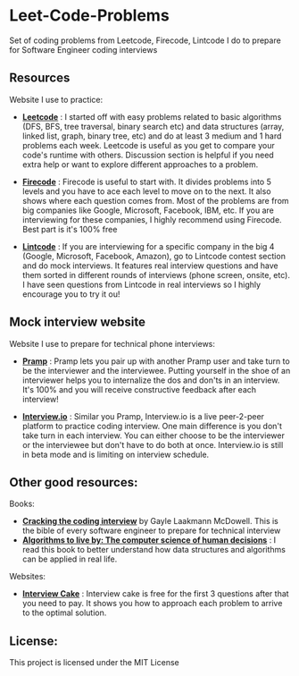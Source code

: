# Leet-Code-Problems
Set of coding problems from Leetcode, Firecode, Lintcode I do to prepare for Software Engineer coding interviews

## Resources
Website I use to practice:
- [**Leetcode**](https://www.leetcode.com) : I started off with easy problems related to basic algorithms (DFS, BFS, tree traversal, binary search etc) and data structures (array, linked list, graph, binary tree, etc) and do at least 3 medium and 1 hard problems each week. Leetcode is useful as you get to compare your code's runtime with others. Discussion section is helpful if you need extra help or want to explore different approaches to a problem. 

- [**Firecode**](https://www.firecode.io) : Firecode is useful to start with. It divides problems into 5 levels and you have to ace each level to move on to the next. It also shows where each question comes from. Most of the problems are from big companies like Google, Microsoft, Facebook, IBM, etc. If you are interviewing for these companies, I highly recommend using Firecode. Best part is it's 100% free

- [**Lintcode**](http://www.lintcode.com/contest/) : If you are interviewing for a specific company in the big 4 (Google, Microsoft, Facebook, Amazon), go to Lintcode contest section and do mock interviews. It features real interview questions and have them sorted in different rounds of interviews (phone screen, onsite, etc). I have seen questions from Lintcode in real interviews so I highly encourage you to try it ou!

## Mock interview website
Website I use to prepare for technical phone interviews:
- [**Pramp**](https://www.pramp.com) : Pramp lets you pair up with another Pramp user and take turn to be the interviewer and the interviewee. Putting yourself in the shoe of an interviewer helps you to internalize the dos and don'ts in an interview. It's 100% and you will receive constructive feedback after each interview!

- [**Interview.io**](https://interviewing.io) : Similar you Pramp, Interview.io is a live peer-2-peer platform to practice coding interview. One main difference is you don't take turn in each interview. You can either choose to be the interviewer or the interviewee but don't have to do both at once. Interview.io is still in beta mode and is limiting on interview schedule. 

## Other good resources:
Books:
- [**Cracking the coding interview**](https://www.amazon.com/Cracking-Coding-Interview-Programming-Questions/dp/0984782850) by Gayle Laakmann McDowell. This is the bible of every software engineer to prepare for technical interview
- [**Algorithms to live by: The computer science of human decisions**](https://www.amazon.com/Algorithms-Live-Computer-Science-Decisions/dp/1627790365) : I read this book to better understand how data structures and algorithms can be applied in real life. 

Websites:
- [**Interview Cake**](https://www.interviewcake.com/) : Interview cake is free for the first 3 questions after that you need to pay. It shows you how to approach each problem to arrive to the optimal solution. 

## License: 
This project is licensed under the MIT License


